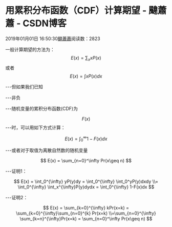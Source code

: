 
# 用累积分布函数（CDF）计算期望 - 颹蕭蕭 - CSDN博客


2019年01月01日 16:50:30[颹蕭蕭](https://me.csdn.net/itnerd)阅读数：2823


一般计算期望的方法为：
$$
E(x) = \sum_x xP(x)
$$
或者
$$
E(x) = \int xP(x)dx
$$

---但如果我们已知

---非负

---随机变量的累积分布函数(CDF)为

$$
F(x)
$$
---时，可以用如下方式计算：

$$
E(x) = \int_0^\infty 1-F(x)dx
$$

---或者对于取值为离散自然数的随机变量

$$
E(x) = \sum_{n=0}^\infty Pr(x\geq n)
$$

---证明1：

$$
E(x) = \int_0^{\infty} yP(y)dy =  \int_0^{\infty} \int_0^yP(y)dxdy \\=  \int_0^{\infty} \int_x^{\infty}P(y)dydx = \int_0^{\infty} 1-F(x)dx
$$

---证明2：

$$
E(x) = \sum_{k=0}^{\infty} kPr(x=k) = \sum_{k=0}^{\infty}\sum_{n=0}^{k} Pr(x=k) \\=\sum_{n=0}^{\infty} \sum_{k=n}^{\infty}Pr(x=k) = \sum_{n=0}^\infty Pr(x\geq n)
$$


